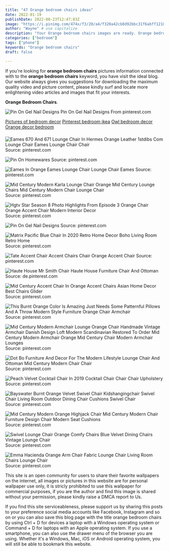```yaml
---
title: "47 Orange bedroom chairs ideas"
date: 2022-01-19
publishDate: 2022-08-23T12:47:03Z
image: "https://i.pinimg.com/474x/f3/20/a4/f320a42cb8d92bbc31f6abff1218dc13.jpg"
author: "Wayne" # use capitalize
description: "Your Orange bedroom chairs images are ready. Orange bedroom chairs are a topic that is being searched for and liked by netizens now. You can Find and Download the Orange bedroom chairs files here. Get all royalty-free photos."
categories: ["bedroom"]
tags: ["phone"]
keywords: "Orange bedroom chairs"
draft: false

---
```


If you're looking for **orange bedroom chairs** pictures information connected with to the **orange bedroom chairs** keyword, you have visit the ideal  blog.  Our website always  gives you  suggestions  for downloading  the maximum  quality video and picture  content, please kindly surf and locate more enlightening video articles and images  that fit your interests.

**Orange Bedroom Chairs**. 

![Pin On Gel Nail Designs](https://i.pinimg.com/originals/69/66/dc/6966dc7947acfc16a2de4ea906912ceb.jpg "Pin On Gel Nail Designs")
Pin On Gel Nail Designs From pinterest.com

[Pictures of bedroom decor](/pictures-of-bedroom-decor/)
[Pinterest bedroom ikea](/pinterest-bedroom-ikea/)
[Owl bedroom decor](/owl-bedroom-decor/)
[Orange decor bedroom](/orange-decor-bedroom/)



### 

 


![Eames 670 And 671 Lounge Chair In Hermes Orange Leather 1stdibs Com Lounge Chair Eames Lounge Chair Chair](https://i.pinimg.com/736x/44/fe/18/44fe186d1358a8a630b9d6135e26da7c--eames-lounge-chairs-modern-chairs.jpg "Eames 670 And 671 Lounge Chair In Hermes Orange Leather 1stdibs Com Lounge Chair Eames Lounge Chair Chair")
Source: pinterest.com

 

![Pin On Homewares](https://i.pinimg.com/originals/f3/e7/af/f3e7af01435cb4255d8752b88e697698.jpg "Pin On Homewares")
Source: pinterest.com

 

![Eames In Orange Eames Lounge Chair Lounge Chair Eames](https://i.pinimg.com/originals/43/ec/7a/43ec7a87cd83180003798bc8d9936fb6.jpg "Eames In Orange Eames Lounge Chair Lounge Chair Eames")
Source: pinterest.com

 

![Mid Century Modern Karla Lounge Chair Orange Mid Century Lounge Chairs Mid Century Modern Chair Lounge Chair](https://i.pinimg.com/originals/e1/f7/33/e1f733165fbbb3de5ba8400c1c363bb1.jpg "Mid Century Modern Karla Lounge Chair Orange Mid Century Lounge Chairs Mid Century Modern Chair Lounge Chair")
Source: pinterest.com

 

![Hgtv Star Season 8 Photo Highlights From Episode 3 Orange Chair Orange Accent Chair Modern Interior Decor](https://i.pinimg.com/originals/a3/02/23/a30223aecf3aa4aba5627f19f8e51c80.jpg "Hgtv Star Season 8 Photo Highlights From Episode 3 Orange Chair Orange Accent Chair Modern Interior Decor")
Source: pinterest.com

 

![Pin On Gel Nail Designs](https://i.pinimg.com/originals/69/66/dc/6966dc7947acfc16a2de4ea906912ceb.jpg "Pin On Gel Nail Designs")
Source: pinterest.com

 

![Matrix Pacific Blue Chair In 2020 Retro Home Decor Boho Living Room Retro Home](https://i.pinimg.com/originals/f3/bd/fe/f3bdfe49167a316dfdf6902fd40042fa.png "Matrix Pacific Blue Chair In 2020 Retro Home Decor Boho Living Room Retro Home")
Source: pinterest.com

 

![Tate Accent Chair Accent Chairs Chair Orange Accent Chair](https://i.pinimg.com/originals/93/6f/50/936f503aa0a612de89f081a92263feb7.jpg "Tate Accent Chair Accent Chairs Chair Orange Accent Chair")
Source: pinterest.com

 

![Haute House Mr Smith Chair Haute House Furniture Chair And Ottoman](https://i.pinimg.com/originals/96/6e/1c/966e1c3acd21981e2e69a7301fca2704.jpg "Haute House Mr Smith Chair Haute House Furniture Chair And Ottoman")
Source: de.pinterest.com

 

![Mid Century Accent Chair In Orange Accent Chairs Asian Home Decor Best Chairs Glider](https://i.pinimg.com/originals/37/d5/1c/37d51c052371ea5d6d0fa11c8306e23d.jpg "Mid Century Accent Chair In Orange Accent Chairs Asian Home Decor Best Chairs Glider")
Source: pinterest.com

 

![This Burnt Orange Color Is Amazing Just Needs Some Patternful Pillows And A Throw Modern Style Furniture Orange Chair Armchair](https://i.pinimg.com/originals/4b/05/0f/4b050fa72aa7eba58da29f480f2397b2.jpg "This Burnt Orange Color Is Amazing Just Needs Some Patternful Pillows And A Throw Modern Style Furniture Orange Chair Armchair")
Source: pinterest.com

 

![Mid Century Modern Armchair Lounge Orange Chair Handmade Vintage Armchair Danish Design Loft Modern Scandinavian Restored To Order Mid Century Modern Armchair Orange Mid Century Chair Modern Armchair Lounges](https://i.pinimg.com/originals/75/bc/46/75bc46931e3fdea481b3a6811ded183e.jpg "Mid Century Modern Armchair Lounge Orange Chair Handmade Vintage Armchair Danish Design Loft Modern Scandinavian Restored To Order Mid Century Modern Armchair Orange Mid Century Chair Modern Armchair Lounges")
Source: pinterest.com

 

![Dot Bo Furniture And Decor For The Modern Lifestyle Lounge Chair And Ottoman Mid Century Modern Chair Chair](https://i.pinimg.com/originals/a8/2c/32/a82c3217d5056d2eadac80cbc97d72b3.jpg "Dot Bo Furniture And Decor For The Modern Lifestyle Lounge Chair And Ottoman Mid Century Modern Chair Chair")
Source: pinterest.com

 

![Peach Velvet Cocktail Chair In 2019 Cocktail Chair Chair Chair Upholstery](https://i.pinimg.com/474x/b3/f7/e8/b3f7e8e275f120778525ddfffc582a72.jpg "Peach Velvet Cocktail Chair In 2019 Cocktail Chair Chair Chair Upholstery")
Source: pinterest.com

 

![Bayswater Burnt Orange Velvet Swivel Chair Kidshangingchair Swivel Chair Living Room Outdoor Dining Chair Cushions Swivel Chair](https://i.pinimg.com/originals/75/2c/b8/752cb84cf041add9d834c39501cb0bfc.jpg "Bayswater Burnt Orange Velvet Swivel Chair Kidshangingchair Swivel Chair Living Room Outdoor Dining Chair Cushions Swivel Chair")
Source: pinterest.com

 

![Mid Century Modern Orange Highjack Chair Mid Century Modern Chair Furniture Design Chair Modern Seat Cushions](https://i.pinimg.com/originals/a3/a8/f3/a3a8f3f64b40b299bfd8d2471b11b071.jpg "Mid Century Modern Orange Highjack Chair Mid Century Modern Chair Furniture Design Chair Modern Seat Cushions")
Source: pinterest.com

 

![Swivel Lounge Chair Orange Comfy Chairs Blue Velvet Dining Chairs Vintage Lounge Chair](https://i.pinimg.com/736x/d4/f1/a7/d4f1a72c8f0e9d653e56771cb6aa46c6.jpg "Swivel Lounge Chair Orange Comfy Chairs Blue Velvet Dining Chairs Vintage Lounge Chair")
Source: pinterest.com

 

![Emma Hacienda Orange Arm Chair Fabric Lounge Chair Living Room Chairs Lounge Chair](https://i.pinimg.com/474x/f3/20/a4/f320a42cb8d92bbc31f6abff1218dc13.jpg "Emma Hacienda Orange Arm Chair Fabric Lounge Chair Living Room Chairs Lounge Chair")
Source: pinterest.com

 

This site is an open community for users to share their favorite wallpapers on the internet, all images or pictures in this website are for personal wallpaper use only, it is stricly prohibited to use this wallpaper for commercial purposes, if you are the author and find this image is shared without your permission, please kindly raise a DMCA report to Us.

If you find this site serviceableness, please support us by sharing this posts to your preference social media accounts like Facebook, Instagram and so on or you can also save this blog page with the title orange bedroom chairs by using Ctrl + D for devices a laptop with a Windows operating system or Command + D for laptops with an Apple operating system. If you use a smartphone, you can also use the drawer menu of the browser you are using. Whether it's a Windows, Mac, iOS or Android operating system, you will still be able to bookmark this website.
